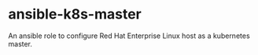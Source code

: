 # ansible-k8s-master
An ansible role to configure Red Hat Enterprise Linux host as a kubernetes master.
